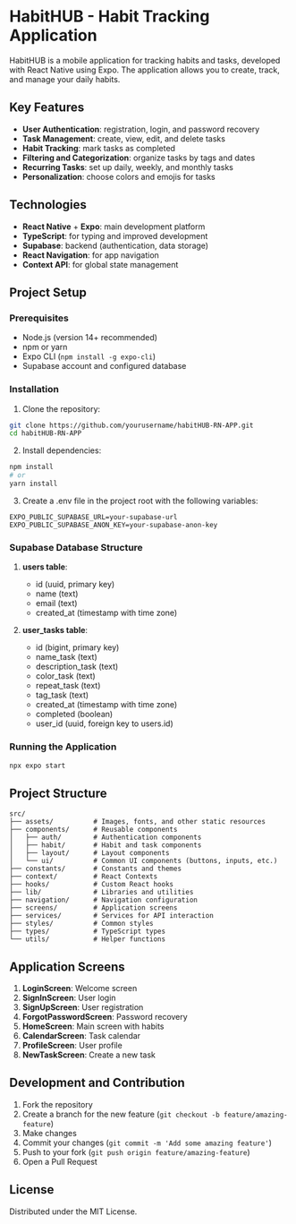 # HabitHUB - Habit Tracking Application

HabitHUB is a mobile application for tracking habits and tasks, developed with React Native using Expo. The application allows you to create, track, and manage your daily habits.

## Key Features

- **User Authentication**: registration, login, and password recovery
- **Task Management**: create, view, edit, and delete tasks
- **Habit Tracking**: mark tasks as completed
- **Filtering and Categorization**: organize tasks by tags and dates
- **Recurring Tasks**: set up daily, weekly, and monthly tasks
- **Personalization**: choose colors and emojis for tasks

## Technologies

- **React Native** + **Expo**: main development platform
- **TypeScript**: for typing and improved development
- **Supabase**: backend (authentication, data storage)
- **React Navigation**: for app navigation
- **Context API**: for global state management

## Project Setup

### Prerequisites

- Node.js (version 14+ recommended)
- npm or yarn
- Expo CLI (`npm install -g expo-cli`)
- Supabase account and configured database

### Installation

1. Clone the repository:

```bash
git clone https://github.com/yourusername/habitHUB-RN-APP.git
cd habitHUB-RN-APP
```

2. Install dependencies:

```bash
npm install
# or
yarn install
```

3. Create a .env file in the project root with the following variables:

```
EXPO_PUBLIC_SUPABASE_URL=your-supabase-url
EXPO_PUBLIC_SUPABASE_ANON_KEY=your-supabase-anon-key
```

### Supabase Database Structure

1. **users table**:

   - id (uuid, primary key)
   - name (text)
   - email (text)
   - created_at (timestamp with time zone)

2. **user_tasks table**:
   - id (bigint, primary key)
   - name_task (text)
   - description_task (text)
   - color_task (text)
   - repeat_task (text)
   - tag_task (text)
   - created_at (timestamp with time zone)
   - completed (boolean)
   - user_id (uuid, foreign key to users.id)

### Running the Application

```bash
npx expo start
```

## Project Structure

```
src/
├── assets/          # Images, fonts, and other static resources
├── components/      # Reusable components
│   ├── auth/        # Authentication components
│   ├── habit/       # Habit and task components
│   ├── layout/      # Layout components
│   └── ui/          # Common UI components (buttons, inputs, etc.)
├── constants/       # Constants and themes
├── context/         # React Contexts
├── hooks/           # Custom React hooks
├── lib/             # Libraries and utilities
├── navigation/      # Navigation configuration
├── screens/         # Application screens
├── services/        # Services for API interaction
├── styles/          # Common styles
├── types/           # TypeScript types
└── utils/           # Helper functions
```

## Application Screens

1. **LoginScreen**: Welcome screen
2. **SignInScreen**: User login
3. **SignUpScreen**: User registration
4. **ForgotPasswordScreen**: Password recovery
5. **HomeScreen**: Main screen with habits
6. **CalendarScreen**: Task calendar
7. **ProfileScreen**: User profile
8. **NewTaskScreen**: Create a new task

## Development and Contribution

1. Fork the repository
2. Create a branch for the new feature (`git checkout -b feature/amazing-feature`)
3. Make changes
4. Commit your changes (`git commit -m 'Add some amazing feature'`)
5. Push to your fork (`git push origin feature/amazing-feature`)
6. Open a Pull Request

## License

Distributed under the MIT License.
